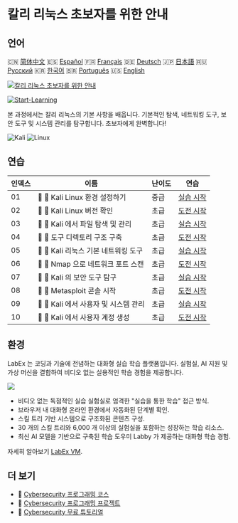 # 칼리 리눅스 초보자를 위한 안내

## 언어

🇨🇳 [简体中文](README_zh.md) 🇪🇸 [Español](README_es.md) 🇫🇷 [Français](README_fr.md) 🇩🇪 [Deutsch](README_de.md) 🇯🇵 [日本語](README_ja.md) 🇷🇺 [Русский](README_ru.md) 🇰🇷 [한국어](README_ko.md) 🇧🇷 [Português](README_pt.md) 🇺🇸 [English](README.md) 

[![칼리 리눅스 초보자를 위한 안내](https://cover-creator.labex.io/kali-linux-for-beginners.png?lang=ko)](https://labex.io/ko/courses/kali-linux-for-beginners)

[![Start-Learning](https://img.shields.io/badge/Start-Learning-whitesmoke?style=for-the-badge)](https://labex.io/ko/courses/kali-linux-for-beginners)

본 과정에서는 칼리 리눅스의 기본 사항을 배웁니다. 기본적인 탐색, 네트워킹 도구, 보안 도구 및 시스템 관리를 탐구합니다. 초보자에게 완벽합니다!

![Kali](https://img.shields.io/badge/Kali-whitesmoke?style=for-the-badge&logo=kali)
![Linux](https://img.shields.io/badge/Linux-whitesmoke?style=for-the-badge&logo=linux)


## 연습

|   인덱스 | 이름                                  | 난이도   | 연습                                                                                                                     |
|----------|---------------------------------------|----------|--------------------------------------------------------------------------------------------------------------------------|
|       01 | 📖 🔵 Kali Linux 환경 설정하기        | 중급     | <a target='_blank' href='https://labex.io/ko/tutorials/kali-setting-up-your-kali-linux-environment-552195'>실습 시작</a> |
|       02 | 🎯 🔵 Kali Linux 버전 확인            | 초급     | <a target='_blank' href='https://labex.io/ko/tutorials/kali-verify-kali-linux-version-552268'>도전 시작</a>              |
|       03 | 📖 🔵 Kali 에서 파일 탐색 및 관리     | 초급     | <a target='_blank' href='https://labex.io/ko/tutorials/kali-navigating-and-managing-files-in-kali-552194'>실습 시작</a>  |
|       04 | 🎯 🔵 도구 디렉토리 구조 구축         | 초급     | <a target='_blank' href='https://labex.io/ko/tutorials/kali-build-tool-directory-structure-552274'>도전 시작</a>         |
|       05 | 📖 🔵 Kali 리눅스 기본 네트워킹 도구  | 초급     | <a target='_blank' href='https://labex.io/ko/tutorials/kali-basic-networking-tools-in-kali-552191'>실습 시작</a>         |
|       06 | 🎯 🔵 Nmap 으로 네트워크 포트 스캔    | 초급     | <a target='_blank' href='https://labex.io/ko/tutorials/kali-scan-network-ports-with-nmap-552280'>도전 시작</a>           |
|       07 | 📖 🔵 Kali 의 보안 도구 탐구          | 초급     | <a target='_blank' href='https://labex.io/ko/tutorials/kali-exploring-kali-s-security-tools-552192'>실습 시작</a>        |
|       08 | 🎯 🔵 Metasploit 콘솔 시작            | 초급     | <a target='_blank' href='https://labex.io/ko/tutorials/kali-start-metasploit-console-552287'>도전 시작</a>               |
|       09 | 📖 🔵 Kali 에서 사용자 및 시스템 관리 | 초급     | <a target='_blank' href='https://labex.io/ko/tutorials/kali-managing-users-and-system-in-kali-552193'>실습 시작</a>      |
|       10 | 🎯 🔵 Kali 에서 사용자 계정 생성      | 초급     | <a target='_blank' href='https://labex.io/ko/tutorials/kali-create-user-account-in-kali-552291'>도전 시작</a>            |

## 환경

LabEx 는 코딩과 기술에 전념하는 대화형 실습 학습 플랫폼입니다. 실험실, AI 지원 및 가상 머신을 결합하여 비디오 없는 실용적인 학습 경험을 제공합니다.

![](https://tutorial-screenshot.getvm.io/images/vm-1725247253.png)

- 비디오 없는 독점적인 실습 실험실로 엄격한 "실습을 통한 학습" 접근 방식.
- 브라우저 내 대화형 온라인 환경에서 자동화된 단계별 확인.
- 스킬 트리 기반 시스템으로 구조화된 콘텐츠 구성.
- 30 개의 스킬 트리와 6,000 개 이상의 실험실을 포함하는 성장하는 학습 리소스.
- 최신 AI 모델을 기반으로 구축된 학습 도우미 Labby 가 제공하는 대화형 학습 경험.

자세히 알아보기 [LabEx VM](https://support.labex.io/using-labex/virtual-machine).

## 더 보기

- 🔗 [Cybersecurity 프로그래밍 코스](https://github.com/labex-labs/awesome-programming-courses)
- 🔗 [Cybersecurity 프로그래밍 프로젝트](https://github.com/labex-labs/awesome-programming-projects)
- 🔗 [Cybersecurity 무료 튜토리얼](https://github.com/labex-labs/cybersecurity-free-tutorials)

